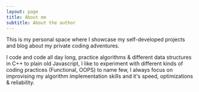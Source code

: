 ```yaml
---
layout: page
title: About me
subtitle: About the author
---
```

This is my personal space where I showcase my self-developed projects and blog about my private coding adventures.

I code and code all day long, practice algorithms & different data structures in C++ to plain old Javascript, I like to experiment with different kinds of coding practices (Functional, OOPS) to name few, I always focus on improvising my algorithm implementation skills and it's speed, optimizations & reliability.



<!-- To be honest, I'm having some trouble remembering right now, so why don't you just watch [my movie](https://en.wikipedia.org/wiki/The_Princess_Bride_%28film%29) and it will answer **all** your questions. -->
